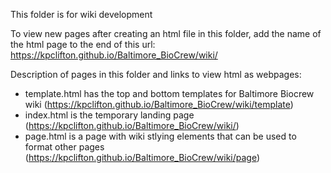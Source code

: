This folder is for wiki development

To view new pages after creating an html file in this folder, add the name of the html page to the end of this url: https://kpclifton.github.io/Baltimore_BioCrew/wiki/

Description of pages in this folder and links to view html as webpages:
- template.html has the top and bottom templates for Baltimore Biocrew wiki (https://kpclifton.github.io/Baltimore_BioCrew/wiki/template)
- index.html is the temporary landing page (https://kpclifton.github.io/Baltimore_BioCrew/wiki/)
- page.html is a page with wiki stlying elements that can be used to format other pages (https://kpclifton.github.io/Baltimore_BioCrew/wiki/page)
